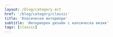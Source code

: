 ```yaml
---
layout: /blog/category.ect
href: '/blog/category/classic'
title: 'Класически интериори'
subtitle: 'Интериорен дизайн с калсическа визия'
tags: [classic]
---
```

